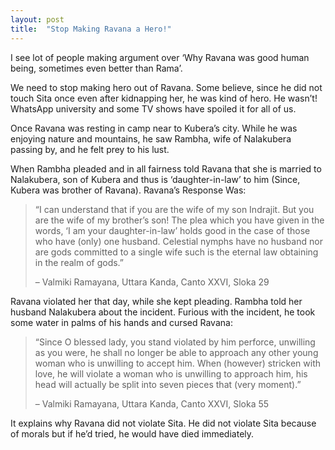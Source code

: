 ```yaml
---
layout: post
title:  "Stop Making Ravana a Hero!"
---
```


I see lot of people making argument over ‘Why Ravana was good human being, sometimes even better than Rama’.

We need to stop making hero out of Ravana. Some believe, since he did not touch Sita once even after kidnapping her, he was kind of hero. He wasn’t! WhatsApp university and some TV shows have spoiled it for all of us.

Once Ravana was resting in camp near to Kubera’s city. While he was enjoying nature and mountains, he saw Rambha, wife of Nalakubera passing by, and he felt prey to his lust.

When Rambha pleaded and in all fairness told Ravana that she is married to Nalakubera, son of Kubera and thus is ‘daughter-in-law’ to him (Since, Kubera was brother of Ravana). Ravana’s Response Was:

> “I can understand that if you are the wife of my son Indrajit. But you are the wife of my brother’s son! The plea which you have given in the words, ‘I am your daughter-in-law’ holds good in the case of those who have (only) one husband. Celestial nymphs have no husband nor are gods committed to a single wife such is the eternal law obtaining in the realm of gods.”
>
>– Valmiki Ramayana, Uttara Kanda, Canto XXVI, Sloka 29

Ravana violated her that day, while she kept pleading. Rambha told her husband Nalakubera about the incident. Furious with the incident, he took some water in palms of his hands and cursed Ravana:

>“Since O blessed lady, you stand violated by him perforce, unwilling as you were, he shall no longer be able to approach any other young woman who is unwilling to accept him. When (however) stricken with love, he will violate a woman who is unwilling to approach him, his head will actually be split into seven pieces that (very moment).”
>
>– Valmiki Ramayana, Uttara Kanda, Canto XXVI, Sloka 55

It explains why Ravana did not violate Sita. He did not violate Sita because of morals but if he’d tried, he would have died immediately.